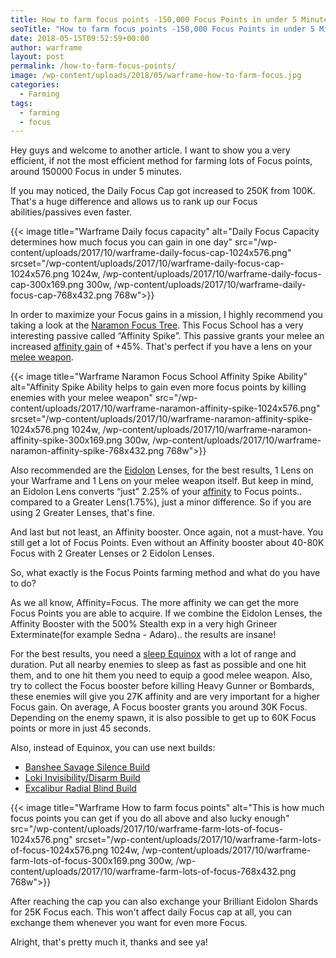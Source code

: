 ```yaml
---
title: How to farm focus points -150,000 Focus Points in under 5 Minutes!
seoTitle: "How to farm focus points -150,000 Focus Points in under 5 Minutes!"
date: 2018-05-15T09:52:59+00:00
author: warframe
layout: post
permalink: /how-to-farm-focus-points/
image: /wp-content/uploads/2018/05/warframe-how-to-farm-focus.jpg
categories:
  - Farming
tags:
  - farming
  - focus
---
```

Hey guys and welcome to another article. I want to show you a very efficient, if not the most efficient method for farming lots of Focus points, around 150000 Focus in under 5 minutes.

<!--more-->

If you may noticed, the Daily Focus Cap got increased to 250K from 100K. That's a huge difference and allows us to rank up our Focus abilities/passives even faster.

{{< image title="Warframe Daily focus capacity" alt="Daily Focus Capacity determines how much focus you can gain in one day" src="/wp-content/uploads/2017/10/warframe-daily-focus-cap-1024x576.png" srcset="/wp-content/uploads/2017/10/warframe-daily-focus-cap-1024x576.png 1024w, /wp-content/uploads/2017/10/warframe-daily-focus-cap-300x169.png 300w, /wp-content/uploads/2017/10/warframe-daily-focus-cap-768x432.png 768w">}}

In order to maximize your Focus gains in a mission, I highly recommend you taking a look at the [Naramon Focus Tree](https://warframeblog.com/naramon-focus-tree/). This Focus School has a very interesting passive called &#8220;Affinity Spike&#8221;. This passive grants your melee an increased [affinity gain](https://warframeblog.com/affinity-how-level-up/) of +45%. That's perfect if you have a lens on your [melee weapon](https://warframeblog.com/melee-weapons/).

{{< image title="Warframe Naramon Focus School Affinity Spike Ability" alt="Affinity Spike Ability helps to gain even more focus points by killing enemies with your melee weapon" src="/wp-content/uploads/2017/10/warframe-naramon-affinity-spike-1024x576.png" srcset="/wp-content/uploads/2017/10/warframe-naramon-affinity-spike-1024x576.png 1024w, /wp-content/uploads/2017/10/warframe-naramon-affinity-spike-300x169.png 300w, /wp-content/uploads/2017/10/warframe-naramon-affinity-spike-768x432.png 768w">}}

Also recommended are the [Eidolon](https://warframeblog.com/spawn-defeat-gantulyst-hydrolyst/) Lenses, for the best results, 1 Lens on your Warframe and 1 Lens on your melee weapon itself. But keep in mind, an Eidolon Lens converts &#8220;just&#8221; 2.25% of your [affinity](https://warframeblog.com/affinity-mastery-rank/) to Focus points.. compared to a Greater Lens(1.75%), just a minor difference. So if you are using 2 Greater Lenses, that's fine.

And last but not least, an Affinity booster. Once again, not a must-have. You still get a lot of Focus Points. Even without an Affinity booster about 40-80K Focus with 2 Greater Lenses or 2 Eidolon Lenses.

So, what exactly is the Focus Points farming method and what do you have to do?

As we all know, Affinity=Focus. The more affinity we can get the more Focus Points you are able to acquire. If we combine the Eidolon Lenses, the Affinity Booster with the 500% Stealth exp in a very high Grineer Exterminate(for example Sedna - Adaro).. the results are insane!

For the best results, you need a [sleep Equinox](https://warframeblog.com/equinox-focus-farm-build/) with a lot of range and duration. Put all nearby enemies to sleep as fast as possible and one hit them, and to one hit them you need to equip a good melee weapon. Also, try to collect the Focus booster before killing Heavy Gunner or Bombards, these enemies will give you 27K affinity and are very important for a higher Focus gain. On average, A Focus booster grants you around 30K Focus. Depending on the enemy spawn, it is also possible to get up to 60K Focus points or more in just 45 seconds.

Also, instead of Equinox, you can use next builds:

  * [Banshee Savage Silence Build](https://warframeblog.com/banshee-savage-silence-build/)
  * [Loki Invisibility/Disarm Build](https://warframeblog.com/loki-invisibility-disarm-build/)
  * [Excalibur Radial Blind Build](https://warframeblog.com/excalibur-radial-blind-build/)

{{< image title="Warframe How to farm focus points" alt="This is how much focus points you can get if you do all above and also lucky enough" src="/wp-content/uploads/2017/10/warframe-farm-lots-of-focus-1024x576.png" srcset="/wp-content/uploads/2017/10/warframe-farm-lots-of-focus-1024x576.png 1024w, /wp-content/uploads/2017/10/warframe-farm-lots-of-focus-300x169.png 300w, /wp-content/uploads/2017/10/warframe-farm-lots-of-focus-768x432.png 768w">}}

After reaching the cap you can also exchange your Brilliant Eidolon Shards for 25K Focus each. This won't affect daily Focus cap at all, you can exchange them whenever you want for even more Focus.

Alright, that's pretty much it, thanks and see ya!